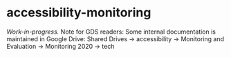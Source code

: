 # accessibility-monitoring
_Work-in-progress._
Note for GDS readers: Some internal documentation is maintained in Google Drive:
Shared Drives -> accessibility -> Monitoring and Evaluation -> Monitoring 2020 -> tech
